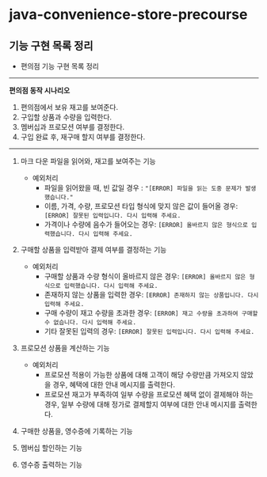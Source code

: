 # java-convenience-store-precourse

## 기능 구현 목록 정리

* 편의점 기능 구현 목록 정리

---
**편의점 동작 시나리오**

1. 편의점에서 보유 재고를 보여준다.
2. 구입할 상품과 수량을 입력한다.
3. 멤버십과 프로모션 여부를 결정한다.
4. 구입 완료 후, 재구매 할지 여부를 결정한다.
---


1. 마크 다운 파일을 읽어와, 재고를 보여주는 기능
   * 예외처리
      * 파일을 읽어왔을 때, 빈 값일 경우 : ``"[ERROR] 파일을 읽는 도중 문제가 발생했습니다."``
      * 이름, 가격, 수량, 프로모션 타입 형식에 맞지 않은 값이 들어올 경우: ```[ERROR] 잘못된 입력입니다. 다시 입력해 주세요.```
      * 가격이나 수량에 음수가 들어오는 경우: ```[ERROR] 올바르지 않은 형식으로 입력했습니다. 다시 입력해 주세요.```
    

2. 구매할 상품을 입력받아 결제 여부를 결정하는 기능
   * 예외처리
      * 구매할 상품과 수량 형식이 올바르지 않은 경우: ```[ERROR] 올바르지 않은 형식으로 입력했습니다. 다시 입력해 주세요.```
      * 존재하지 않는 상품을 입력한 경우: ```[ERROR] 존재하지 않는 상품입니다. 다시 입력해 주세요.```
      * 구매 수량이 재고 수량을 초과한 경우: ```[ERROR] 재고 수량을 초과하여 구매할 수 없습니다. 다시 입력해 주세요.```
      * 기타 잘못된 입력의 경우: ```[ERROR] 잘못된 입력입니다. 다시 입력해 주세요.```


    

3. 프로모션 상품을 계산하는 기능
    * 예외처리
        * 프로모션 적용이 가능한 상품에 대해 고객이 해당 수량만큼 가져오지 않았을 경우, 혜택에 대한 안내 메시지를 출력한다.
        * 프로모션 재고가 부족하여 일부 수량을 프로모션 혜택 없이 결제해야 하는 경우, 일부 수량에 대해 정가로 결제할지 여부에 대한 안내 메시지를 출력한다.





4. 구매한 상품을, 영수증에 기록하는 기능
   




5. 멤버십 할인하는 기능





6. 영수증 출력하는 기능






